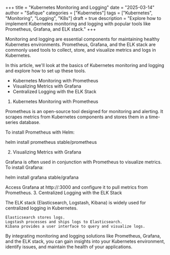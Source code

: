 +++
title = "Kubernetes Monitoring and Logging"
date = "2025-03-14"
author = "Safique"
categories = ["Kubernetes"]
tags = ["Kubernetes", "Monitoring", "Logging", "K8s"]
draft = true
description = "Explore how to implement Kubernetes monitoring and logging with popular tools like Prometheus, Grafana, and ELK stack."
+++

Monitoring and logging are essential components for maintaining healthy Kubernetes environments. Prometheus, Grafana, and the ELK stack are commonly used tools to collect, store, and visualize metrics and logs in Kubernetes.

In this article, we'll look at the basics of Kubernetes monitoring and logging and explore how to set up these tools.
* Kubernetes Monitoring with Prometheus
* Visualizing Metrics with Grafana
* Centralized Logging with the ELK Stack
<!--more-->
1. Kubernetes Monitoring with Prometheus

Prometheus is an open-source tool designed for monitoring and alerting. It scrapes metrics from Kubernetes components and stores them in a time-series database.

To install Prometheus with Helm:

helm install prometheus stable/prometheus

2. Visualizing Metrics with Grafana

Grafana is often used in conjunction with Prometheus to visualize metrics. To install Grafana:

helm install grafana stable/grafana

Access Grafana at http://<your-ip>:3000 and configure it to pull metrics from Prometheus.
3. Centralized Logging with the ELK Stack

The ELK stack (Elasticsearch, Logstash, Kibana) is widely used for centralized logging in Kubernetes.

    Elasticsearch stores logs.
    Logstash processes and ships logs to Elasticsearch.
    Kibana provides a user interface to query and visualize logs.

By integrating monitoring and logging solutions like Prometheus, Grafana, and the ELK stack, you can gain insights into your Kubernetes environment, identify issues, and maintain the health of your applications.
